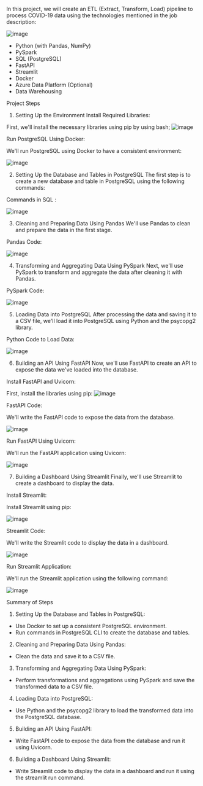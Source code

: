 In this project, we will create an ETL (Extract, Transform, Load) pipeline to process COVID-19 data using the technologies mentioned in the job description:

![image](https://github.com/Hagar-zakaria/Comprehensive-Guide-ETL-Pipeline-with-Python-PySpark-PostgreSQL-FastAPI-and-Streamlit/assets/93611934/8593042a-edf7-4ff9-a813-0b9d75b6833a)


- Python (with Pandas, NumPy)
- PySpark
- SQL (PostgreSQL)
- FastAPI
- Streamlit
- Docker
- Azure Data Platform (Optional)
- Data Warehousing


Project Steps
1. Setting Up the Environment
Install Required Libraries:

First, we'll install the necessary libraries using pip by using bash;
![image](https://github.com/Hagar-zakaria/Comprehensive-Guide-ETL-Pipeline-with-Python-PySpark-PostgreSQL-FastAPI-and-Streamlit/assets/93611934/703045a0-acc5-4f62-88d0-98ba369b27ba)

Run PostgreSQL Using Docker:

We'll run PostgreSQL using Docker to have a consistent environment:

![image](https://github.com/Hagar-zakaria/Comprehensive-Guide-ETL-Pipeline-with-Python-PySpark-PostgreSQL-FastAPI-and-Streamlit/assets/93611934/c96b694e-de5d-458d-a45e-17971ee272b0)

2. Setting Up the Database and Tables in PostgreSQL
The first step is to create a new database and table in PostgreSQL using the following commands:

Commands in SQL :

![image](https://github.com/Hagar-zakaria/Comprehensive-Guide-ETL-Pipeline-with-Python-PySpark-PostgreSQL-FastAPI-and-Streamlit/assets/93611934/6f6bdf73-da0d-49ef-b974-907d7db83e00)

3. Cleaning and Preparing Data Using Pandas
We'll use Pandas to clean and prepare the data in the first stage.

Pandas Code:

![image](https://github.com/Hagar-zakaria/Comprehensive-Guide-ETL-Pipeline-with-Python-PySpark-PostgreSQL-FastAPI-and-Streamlit/assets/93611934/a613ebf2-1b47-4c71-8373-cc1565e1b031)


4. Transforming and Aggregating Data Using PySpark
Next, we'll use PySpark to transform and aggregate the data after cleaning it with Pandas.

PySpark Code:

![image](https://github.com/Hagar-zakaria/Comprehensive-Guide-ETL-Pipeline-with-Python-PySpark-PostgreSQL-FastAPI-and-Streamlit/assets/93611934/3bdc9a6b-ad02-4898-90ab-42459636dfe1)


5. Loading Data into PostgreSQL
After processing the data and saving it to a CSV file, we'll load it into PostgreSQL using Python and the psycopg2 library.

Python Code to Load Data:

![image](https://github.com/Hagar-zakaria/Comprehensive-Guide-ETL-Pipeline-with-Python-PySpark-PostgreSQL-FastAPI-and-Streamlit/assets/93611934/b8b93558-e1a6-4221-b101-7d5d070a28ea)

6. Building an API Using FastAPI
Now, we'll use FastAPI to create an API to expose the data we've loaded into the database.

Install FastAPI and Uvicorn:

First, install the libraries using pip:
![image](https://github.com/Hagar-zakaria/Comprehensive-Guide-ETL-Pipeline-with-Python-PySpark-PostgreSQL-FastAPI-and-Streamlit/assets/93611934/133cd4a3-3f19-4579-abd6-8ca019ae567c)

FastAPI Code:

We'll write the FastAPI code to expose the data from the database.

![image](https://github.com/Hagar-zakaria/Comprehensive-Guide-ETL-Pipeline-with-Python-PySpark-PostgreSQL-FastAPI-and-Streamlit/assets/93611934/4d3e07a8-7f3b-4c0f-b781-a8c4f3895d9c)

Run FastAPI Using Uvicorn:

We'll run the FastAPI application using Uvicorn:

![image](https://github.com/Hagar-zakaria/Comprehensive-Guide-ETL-Pipeline-with-Python-PySpark-PostgreSQL-FastAPI-and-Streamlit/assets/93611934/ee6d0aef-72e5-4cfd-ad40-707be9271397)

7. Building a Dashboard Using Streamlit
Finally, we'll use Streamlit to create a dashboard to display the data.

Install Streamlit:

Install Streamlit using pip:

![image](https://github.com/Hagar-zakaria/Comprehensive-Guide-ETL-Pipeline-with-Python-PySpark-PostgreSQL-FastAPI-and-Streamlit/assets/93611934/2a574f46-9033-4341-ba85-bb5099ccb31a)

Streamlit Code:

We'll write the Streamlit code to display the data in a dashboard.

![image](https://github.com/Hagar-zakaria/Comprehensive-Guide-ETL-Pipeline-with-Python-PySpark-PostgreSQL-FastAPI-and-Streamlit/assets/93611934/e918baa3-a61a-4d20-a5ec-f3a7f3bd51fb)


Run Streamlit Application:

We'll run the Streamlit application using the following command:

![image](https://github.com/Hagar-zakaria/Comprehensive-Guide-ETL-Pipeline-with-Python-PySpark-PostgreSQL-FastAPI-and-Streamlit/assets/93611934/41889fac-43d6-4111-ad19-533ea66e5782)


Summary of Steps
1. Setting Up the Database and Tables in PostgreSQL:

- Use Docker to set up a consistent PostgreSQL environment.
- Run commands in PostgreSQL CLI to create the database and tables.

2. Cleaning and Preparing Data Using Pandas:

- Clean the data and save it to a CSV file.

3. Transforming and Aggregating Data Using PySpark:

- Perform transformations and aggregations using PySpark and save the transformed data to a CSV file.

4. Loading Data into PostgreSQL:

- Use Python and the psycopg2 library to load the transformed data into the PostgreSQL database.

5. Building an API Using FastAPI:

- Write FastAPI code to expose the data from the database and run it using Uvicorn.
  
6. Building a Dashboard Using Streamlit:

- Write Streamlit code to display the data in a dashboard and run it using the streamlit run command.

